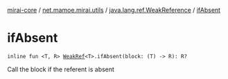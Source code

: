 [mirai-core](../../index.md) / [net.mamoe.mirai.utils](../index.md) / [java.lang.ref.WeakReference](index.md) / [ifAbsent](./if-absent.md)

# ifAbsent

`inline fun <T, R> `[`WeakRef`](../-weak-ref/index.md)`<T>.ifAbsent(block: (T) -> R): R?`

Call the block if the referent is absent


